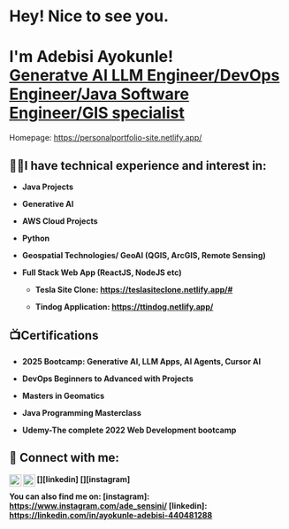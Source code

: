 <h1> Hey! Nice to see you.</h1>

<h1>I'm Adebisi Ayokunle! <br/><a href="https://github.com/adeways2000">Generatve AI LLM Engineer/DevOps Engineer/Java Software Engineer/GIS specialist</a><a href="(https://www.linkedin.com/in/ayokunle-adebisi-440481288"></a></h1>

Homepage: https://personalportfolio-site.netlify.app/

<h2>👨‍💻I have technical experience and interest in:</h2>

- <b>Java Projects</b>
- <b>Generative AI<b>
- <b>AWS Cloud Projects</b>
- <b>Python</b>
- <b>Geospatial Technologies/ GeoAI (QGIS, ArcGIS, Remote Sensing)</b>


 
- <b>Full Stack Web App (ReactJS, NodeJS etc)</b>

  - Tesla Site Clone: https://teslasiteclone.netlify.app/#

   - Tindog Application: https://ttindog.netlify.app/
  
<h2>📺Certifications</h2>

 - 2025 Bootcamp: Generative AI, LLM Apps, AI Agents, Cursor AI
 
 - DevOps Beginners to Advanced with Projects

 - Masters in Geomatics
 
 - Java Programming Masterclass
   
 -	Udemy-The complete 2022 Web Development bootcamp


<h2> 🤳 Connect with me:</h2>


[<img align="left" alt="AdebisiAyokunle| LinkedIn" width="22px" src="https://cdn.jsdelivr.net/npm/simple-icons@v3/icons/linkedin.svg" />][linkedin]
[<img align="left" alt="AdebisiAyokunle | Instagram" width="22px" src="https://cdn.jsdelivr.net/npm/simple-icons@v3/icons/instagram.svg" />][instagram]



You can also find me on:
[instagram]: https://www.instagram.com/ade_sensini/
[linkedin]: https://linkedin.com/in/ayokunle-adebisi-440481288



<!--
**adeways2000/adeways2000** is a ✨ _special_ ✨ repository because its `README.md` (this file) appears on your GitHub profile.

Here are some ideas to get you started:

- 🔭 I’m currently working on ...
- 🌱 I’m currently learning ...
- 👯 I’m looking to collaborate on ...
- 🤔 I’m looking for help with ...
- 💬 Ask me about ...
- 📫 How to reach me: ...
- 😄 Pronouns: ...
- ⚡ Fun fact: ...
-->
